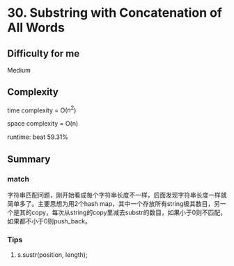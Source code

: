 # 30. Substring with Concatenation of All Words
## Difficulty for me
Medium

## Complexity
time complexity = O($n^2$)

space complexity = O(n)

runtime: beat 59.31%

## Summary
### match

字符串匹配问题，刚开始看成每个字符串长度不一样，后面发现字符串长度一样就简单多了。主要思想为用2个hash map，其中一个存放所有string极其数目，另一个是其的copy，每次从string的copy里减去substr的数目，如果小于0则不匹配，如果都不小于0则push_back。

### Tips

1. s.sustr(position, length);